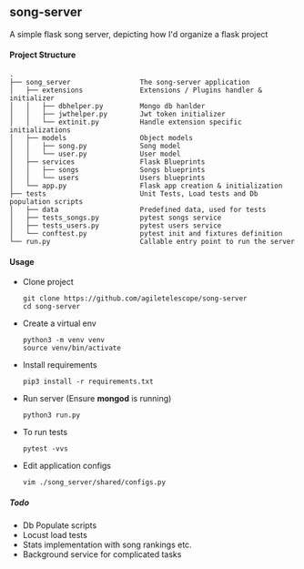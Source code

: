 
## song-server
A simple flask song server, depicting how I'd organize a flask project

#### Project Structure
```
.
├── song_server                 The song-server application
│   ├── extensions              Extensions / Plugins handler & initializer
│   │   ├── dbhelper.py         Mongo db hanlder
│   │   ├── jwthelper.py        Jwt token initializer
│   │   └── extinit.py          Handle extension specific initializations
│   ├── models                  Object models
│   │   ├── song.py             Song model
│   │   └── user.py             User model
│   ├── services                Flask Blueprints
│   │   ├── songs               Songs blueprints
│   │   └── users               Users blueprints
│   └── app.py                  Flask app creation & initialization
├── tests                       Unit Tests, Load tests and Db population scripts
│   ├── data                    Predefined data, used for tests
│   ├── tests_songs.py          pytest songs service
│   ├── tests_users.py          pytest users service
│   └── conftest.py             pytest init and fixtures definition
└── run.py                      Callable entry point to run the server
```

#### Usage
- Clone project
    ```
    git clone https://github.com/agiletelescope/song-server
    cd song-server
    ```
- Create a virtual env
    ```
    python3 -m venv venv
    source venv/bin/activate
    ```
- Install requirements
    ```
    pip3 install -r requirements.txt
    ```
- Run server (Ensure **mongod** is running)
    ```
    python3 run.py
    ```
- To run tests
    ```
    pytest -vvs
    ```
- Edit application configs
    ```
    vim ./song_server/shared/configs.py
    ```

##### Todo

- Db Populate scripts
- Locust load tests
- Stats implementation with song rankings etc.
- Background service for complicated tasks

